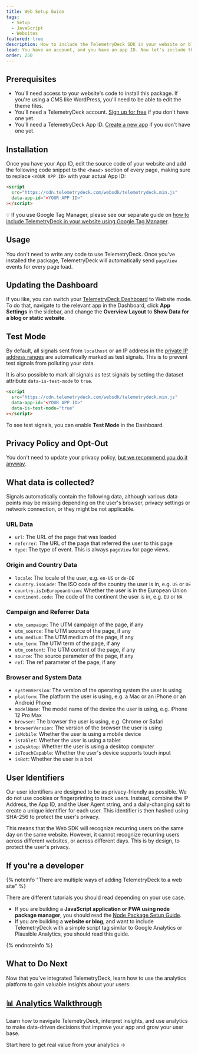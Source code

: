 ```yaml
---
title: Web Setup Guide
tags:
  - Setup
  - JavaScript
  - Websites
featured: true
description: How to include the TelemetryDeck SDK in your website or blog
lead: You have an account, and you have an app ID. Now let's include the TelemetryDeck Package in your website
order: 250
---
```


## Prerequisites

<!-- vale proselint.Cliches = NO -->

- You'll need access to your website's code to install this package. If you're using a CMS like WordPress, you'll need to be able to edit the theme files.
- You'll need a TelemetryDeck account. [Sign up for free](https://dashboard.telemetrydeck.com/register?source=websdk) if you don't have one yet.
- You'll need a TelemetryDeck App ID. [Create a new app](https://dashboard.telemetrydeck.com/apps/create) if you don't have one yet.

<!-- vale proselint.Cliches = YES -->

## Installation

Once you have your App ID, edit the source code of your website and add the following code snippet to the `<head>` section of every page, making sure to replace `<YOUR APP ID>` with your actual App ID:

```html
<script
  src="https://cdn.telemetrydeck.com/websdk/telemetrydeck.min.js"
  data-app-id="<YOUR APP ID>"
></script>
```

💡 If you use Google Tag Manager, please see our separate guide on [how to include TelemetryDeck in your website using Google Tag Manager](/docs/integrations/web-setup-google-tag-manager/).

## Usage

You don't need to write any code to use TelemetryDeck. Once you've installed the package, TelemetryDeck will automatically send `pageView` events for every page load.

## Updating the Dashboard

If you like, you can switch your [TelemetryDeck Dashboard](https://dashboard.telemetrydeck.com/) to Website mode. To do that, navigate to the relevant app in the Dashboard, click **App Settings** in the sidebar, and change the **Overview Layout** to **Show Data for a blog or static website**.

## Test Mode

By default, all signals sent from `localhost` or an IP address in the [private IP address ranges](https://en.wikipedia.org/wiki/Private_network#Private_IPv4_address_spaces) are automatically marked as test signals. This is to prevent test signals from polluting your data.

It is also possible to mark all signals as test signals by setting the dataset attribute `data-is-test-mode` to `true`.

```html
<script
  src="https://cdn.telemetrydeck.com/websdk/telemetrydeck.min.js"
  data-app-id="<YOUR APP ID>"
  data-is-test-mode="true"
></script>
```

To see test signals, you can enable **Test Mode** in the Dashboard.

## Privacy Policy and Opt-Out

You don't need to update your privacy policy, [but we recommend you do it anyway](/docs/guides/privacy-faq/#do-i-need-to-add-telemetrydeck-to-my-privacy-policy%3F).

## What data is collected?

Signals automatically contain the following data, although various data points may be missing depending on the user's browser, privacy settings or network connection, or they might be not applicable.

### URL Data

- `url`: The URL of the page that was loaded
- `referrer`: The URL of the page that referred the user to this page
- `type`: The type of event. This is always `pageView` for page views.

### Origin and Country Data

- `locale`: The locale of the user, e.g. `en-US` or `de-DE`
- `country.isoCode`: The ISO code of the country the user is in, e.g. `US` or `DE`
- `country.isInEuropeanUnion`: Whether the user is in the European Union
- `continent.code`: The code of the continent the user is in, e.g. `EU` or `NA`

### Campaign and Referrer Data

- `utm_campaign`: The UTM campaign of the page, if any
- `utm_source`: The UTM source of the page, if any
- `utm_medium`: The UTM medium of the page, if any
- `utm_term`: The UTM term of the page, if any
- `utm_content`: The UTM content of the page, if any
- `source`: The source parameter of the page, if any
- `ref`: The ref parameter of the page, if any

### Browser and System Data

- `systemVersion`: The version of the operating system the user is using
- `platform`: The platform the user is using, e.g. a Mac or an iPhone or an Android Phone
- `modelName`: The model name of the device the user is using, e.g. iPhone 12 Pro Max
- `browser`: The browser the user is using, e.g. Chrome or Safari
- `browserVersion`: The version of the browser the user is using
- `isMobile`: Whether the user is using a mobile device
- `isTablet`: Whether the user is using a tablet
- `isDesktop`: Whether the user is using a desktop computer
- `isTouchCapable`: Whether the user's device supports touch input
- `isBot`: Whether the user is a bot

## User Identifiers

Our user identifiers are designed to be as privacy-friendly as possible. We do not use cookies or fingerprinting to track users. Instead, combine the IP Address, the App ID, and the User Agent string, and a daily-changing salt to create a unique identifier for each user. This identifier is then hashed using SHA-256 to protect the user's privacy.

This means that the Web SDK will recognize recurring users on the same day on the same website. However, it cannot recognize recurring users across different websites, or across different days. This is by design, to protect the user's privacy.

## If you're a developer

{% noteinfo "There are multiple ways of adding TelemetryDeck to a web site" %}

There are different tutorials you should read depending on your use case.

- If you are building a **JavaScript application or PWA using node package manager**, you should read the [Node Package Setup Guide](/docs/guides/javascript-setup).
- If you are building a **website or blog**, and want to include TelemetryDeck with a simple script tag similar to Google Analytics or Plausible Analytics, you should read this guide.

{% endnoteinfo %}

## What to Do Next

Now that you've integrated TelemetryDeck, learn how to use the analytics platform to gain valuable insights about your users:

<div class="not-prose ">
  <div class="my-10 grid grid-cols-1 gap-6">
    <div class="group relative rounded-xl border-2 border-mars-300 bg-white flex">
      <div class="absolute -inset-px rounded-xl border-2 border-transparent opacity-0 [background:linear-gradient(var(--quick-links-hover-bg,theme(colors.mars.50)),var(--quick-links-hover-bg,theme(colors.mars.100)))_padding-box,linear-gradient(to_top,theme(colors.mars.400),theme(colors.mars.500))_border-box] group-hover:opacity-100"></div>
      <div class="shadow relative overflow-hidden rounded-xl p-6 h-full">
        <h2 class="font-semibold text-lg text-mars-500">
          <a href="/docs/basics/index">
            <span class="absolute -inset-px rounded-xl"></span>📊 Analytics Walkthrough</a>
        </h2>
        <p class="mt-2 text-sm text-slate-700">Learn how to navigate TelemetryDeck, interpret insights, and use analytics to make data-driven decisions that improve your app and grow your user base.</p>
        <p class="mt-4 text-sm text-mars-500 font-semibold flex justify-between">
          <span>Start here to get real value from your analytics</span>
          <span>→</span>
        </p>
      </div>
    </div>
  </div>
</div>
